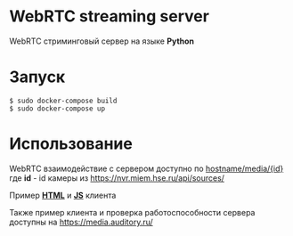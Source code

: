 # WebRTC streaming server
WebRTC стриминговый сервер на языке **Python**

# Запуск
```
$ sudo docker-compose build
$ sudo docker-compose up
```

# Использование
 
 WebRTC взаимодействие с сервером доступно по [hostname/media/{id}]()
 где **id** - id камеры из https://nvr.miem.hse.ru/api/sources/
 
 Пример **[HTML](./media_server/templates/index.html)** и
 **[JS](./media_server/static/client.js)** 
 клиента
 
 Также пример клиента и проверка работоспособности сервера 
 доступны на https://media.auditory.ru/


